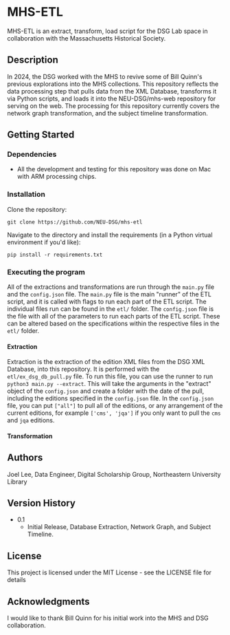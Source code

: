 # MHS-ETL

MHS-ETL is an extract, transform, load script for the DSG Lab space in collaboration with the Massachusetts Historical Society.

## Description

In 2024, the DSG worked with the MHS to revive some of Bill Quinn's previous explorations into the MHS collections. This repository reflects the data processing step that pulls data from the XML Database, transforms it via Python scripts, and loads it into the NEU-DSG/mhs-web repository for serving on the web. The processing for this repository currently covers the network graph transformation, and the subject timeline transformation.

## Getting Started

### Dependencies

* All the development and testing for this repository was done on Mac with ARM processing chips.

### Installation

Clone the repository:

```
git clone https://github.com/NEU-DSG/mhs-etl
```

Navigate to the directory and install the requirements (in a Python virtual environment if you'd like):

```
pip install -r requirements.txt
```

### Executing the program

All of the extractions and transformations are run through the `main.py` file and the `config.json` file. The `main.py` file is the main "runner" of the ETL script, and it is called with flags to run each part of the ETL script. The individual files run can be found in the `etl/` folder. The `config.json` file is the file with all of the parameters to run each parts of the ETL script. These can be altered based on the specifications within the respective files in the `etl/` folder. 

#### Extraction

Extraction is the extraction of the edition XML files from the DSG XML Database, into this repository. It is performed with the `etl/ex_dsg_db_pull.py` file. To run this file, you can use the runner to run `python3 main.py --extract`. This will take the arguments in the "extract" object of the `config.json` and create a folder with the date of the pull, including the editions specified in the `config.json` file. In the `config.json` file, you can put `["all"]` to pull all of the editions, or any arrangement of the current editions, for example `['cms', 'jqa']` if you only want to pull the `cms` and `jqa` editions.

#### Transformation


## Authors

Joel Lee, Data Engineer, Digital Scholarship Group, Northeastern University Library

## Version History

* 0.1
    * Initial Release, Database Extraction, Network Graph, and Subject Timeline.

## License

This project is licensed under the MIT License - see the LICENSE file for details

## Acknowledgments

I would like to thank Bill Quinn for his initial work into the MHS and DSG collaboration.